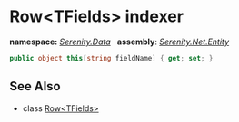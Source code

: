 # Row&lt;TFields&gt; indexer
**namespace:** *[Serenity.Data](../../README.md#serenity.data-namespace)*   **assembly**: *[Serenity.Net.Entity](../../README.md)*

```csharp
public object this[string fieldName] { get; set; }
```

## See Also

* class [Row&lt;TFields&gt;](../Row-1.md)
